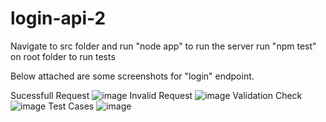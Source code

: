 # login-api-2
Navigate to src folder and run "node app" to run the server
run "npm test" on root folder to run tests

Below attached are some screenshots for "login" endpoint.

Sucessfull Request
![image](https://user-images.githubusercontent.com/47515609/213874557-ff47fda3-cace-4f39-8fe1-8b3d105e9751.png)
Invalid Request
![image](https://user-images.githubusercontent.com/47515609/213874614-22ca1010-de1c-4156-93de-157064e62e6b.png)
Validation Check
![image](https://user-images.githubusercontent.com/47515609/213874721-1c3f92e8-3431-45ae-bd4e-d6558d78d2d4.png)
Test Cases
![image](https://user-images.githubusercontent.com/47515609/213874684-5b3cfcd1-f71f-4104-a777-0cc169e94935.png)

